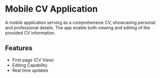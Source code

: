 # Mobile CV Application

A mobile application serving as a comprehensive CV, showcasing personal and professional details. The app enable both viewing and editing of the provided CV information.

## Features

- First page (CV View)
- Editing Capability
- Real time updates
